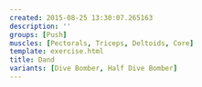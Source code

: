 ```yaml
---
created: 2015-08-25 13:30:07.265163
description: ''
groups: [Push]
muscles: [Pectorals, Triceps, Deltoids, Core]
template: exercise.html
title: Dand
variants: [Dive Bomber, Half Dive Bomber]
---
```


